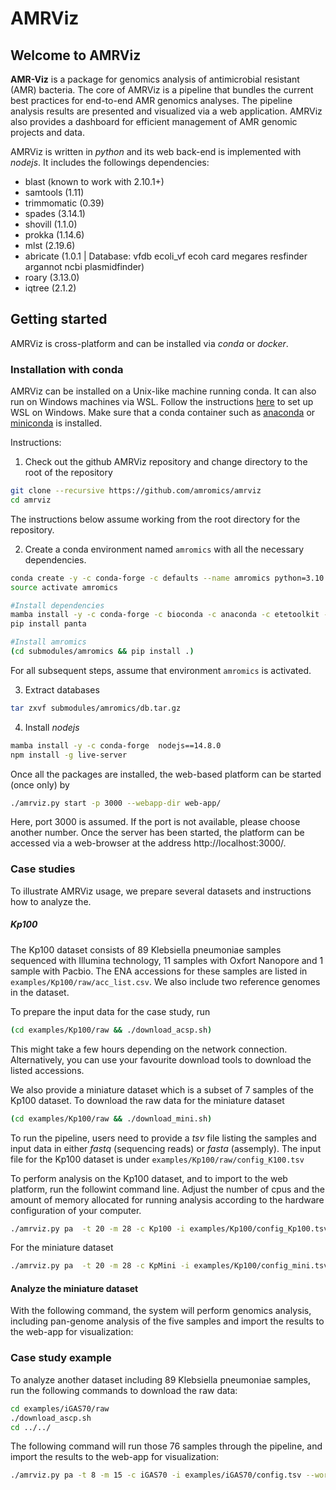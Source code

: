 
# AMRViz


## Welcome to AMRViz

**AMR-Viz** is a package for genomics analysis of antimicrobial resistant (AMR) bacteria. 
The core of AMRViz is a pipeline that bundles the current best practices for 
end-to-end AMR genomics analyses. The pipeline analysis results are 
presented and visualized via a web application. AMRViz also provides a dashboard for 
efficient management of AMR genomic projects and data.

AMRViz is written in *python* and its web back-end is implemented with *nodejs*. 
It includes the followings dependencies:
 * blast (known to work with 2.10.1+)
 * samtools (1.11)
 * trimmomatic (0.39)
 * spades (3.14.1)
 * shovill (1.1.0)
 * prokka (1.14.6)
 * mlst (2.19.6)
 * abricate (1.0.1 | Database: vfdb ecoli_vf ecoh card megares resfinder argannot ncbi plasmidfinder)
 * roary (3.13.0)
 * iqtree (2.1.2)


## Getting started

AMRViz is cross-platform and can be installed via *conda* or *docker*.



### Installation with conda

AMRViz can be installed on a Unix-like machine running conda. It can also run on Windows
machines via WSL. Follow the instructions [here](https://docs.microsoft.com/en-us/windows/wsl/install-win10) 
to set up WSL on Windows. Make sure that a conda container such as 
[anaconda](https://www.anaconda.com/) or 
[miniconda](https://docs.conda.io/en/latest/miniconda.html)
is installed. 

Instructions:

1. Check out the github AMRViz repository and change directory to the root of the repository
```bash
git clone --recursive https://github.com/amromics/amrviz
cd amrviz
```

The instructions below assume working from the root directory for the repository.
   
2. Create a conda environment named `amromics` with all the necessary dependencies.  

```bash
conda create -y -c conda-forge -c defaults --name amromics python=3.10 mamba
source activate amromics

#Install dependencies
mamba install -y -c conda-forge -c bioconda -c anaconda -c etetoolkit -c defaults  --file submodules/amromics/requirements.txt
pip install panta

#Install amromics
(cd submodules/amromics && pip install .) 

```

For all subsequent steps, assume that environment `amromics` is activated.

3. Extract databases
   
```bash
tar zxvf submodules/amromics/db.tar.gz

```

4. Install *nodejs*

```bash
mamba install -y -c conda-forge  nodejs==14.8.0
npm install -g live-server
```

<!--
5 (Optional) Setup and build web application using *npm*

```bash
npm install
npm run build --modern
```

### Installation with docker
We provide a docker container, namely amromics/amrviz for AMRViz application. 
To use AMRViz docker, make sure that docker is installed on your system. Installation
for docker requires only the first two steps as above.
-->

Once all the packages are installed, the web-based platform can be started (once only) by

```bash
./amrviz.py start -p 3000 --webapp-dir web-app/

```
 
Here, port 3000 is assumed. If the port is not available, please choose another number. Once the server has been started, the platform can be accessed via a web-browser at the address http://localhost:3000/.


### Case studies 

To illustrate AMRViz usage, we prepare several datasets and instructions how to analyze the.

##### Kp100

The Kp100 dataset consists of 89 Klebsiella pneumoniae samples sequenced with Illumina technology, 11 samples with Oxfort Nanopore and 1 sample with Pacbio. The ENA accessions for these samples are listed in `examples/Kp100/raw/acc_list.csv`. We also include two reference genomes in the dataset.
   
To prepare the input data for the case study, run

```bash
(cd examples/Kp100/raw && ./download_acsp.sh)
```
This might take a few hours depending on the network connection. Alternatively, you can use your favourite download tools to download the listed accessions.

We also provide a miniature dataset which is a subset of 7 samples of the Kp100 dataset. To download the raw data for the miniature dataset

```bash
(cd examples/Kp100/raw && ./download_mini.sh)
```

To run the pipeline, users need to provide a *tsv* file listing the samples and input
data in either *fastq* (sequencing reads) or *fasta* (assemply). The input file for the 
Kp100 dataset is under `examples/Kp100/raw/config_K100.tsv`

To perform analysis on the Kp100 dataset, and to import to the web platform, run the followint command line.
Adjust the number of cpus and the amount of memory allocated for running analysis according to the hardware configuration of your computer.

```bash
./amrviz.py pa  -t 20 -m 28 -c Kp100 -i examples/Kp100/config_Kp100.tsv --work-dir data/work --webapp-dir web-app/  -n "Collection of 103 MDR clinical Kp isolates"
```

For the miniature dataset
```bash
./amrviz.py pa  -t 20 -m 28 -c KpMini -i examples/Kp100/config_mini.tsv --work-dir data/work --webapp-dir web-app/  -n "Mini collection 7 Kp isolates"
```


<!--
```bash
# with docker installation 
docker run -v `pwd`:/misc/amrviz -w /misc/amrviz amromics/amrviz /bin/bash -c 'cd examples/Kp89/raw/;bash download_mini.sh'
```

#### Start web-server

AMR-viz comprises two components: a web application and an analysis pipeline. To start
the web server, run the following command from **amrviz** root directory

```bash
# with conda installation
./amrviz.py start -p 3000 --webapp-dir web-app/
```

```bash
# with docker installation
docker run -v `pwd`:/misc/amrviz -w /misc/amrviz  --publish 3000:3000  amromics/amrviz amrviz.py start --webapp-dir web-app/ --port 3000
```

The web application is auto opened on the URL **localhost:3000** (or another port if this port is occupied). 
-->

#### Analyze the miniature dataset


With the following command, the system will perform genomics analysis, 
including pan-genome analysis of the five samples and import the results to 
the web-app for visualization:


### Case study example
To analyze another dataset including 89 Klebsiella pneumoniae samples, 
run the following commands to download the raw data:

```bash
cd examples/iGAS70/raw
./download_ascp.sh
cd ../../
```

The following command will run those 76 samples through the pipeline, and import the results
to the web-app for visualization:

```bash
./amrviz.py pa -t 8 -m 15 -c iGAS70 -i examples/iGAS70/config.tsv --work-dir data/work --webapp-dir web-app  -n "Collection of >70 Steptococcus pyogenes from MDU-Australia."
```

<!--

#### Prepare input file
- Data file inputted for analysis needs to be in *.tsv* format 
((To-do: Check if .tsv format is required)) and follows specific requirements. 
Please check the sample input file *data/samples/set1.tsv* for an example.
- Note:
  + Column names need to be as follow:
    - sample_id	
    - sample_name	
    - input_type	
    - files	
    - genus	
    - species	
    - strain	
    - gram	
    - metadata
  + *gram* column should be empty. ((To-do: Delete gram column?))
  + *metadata* is empty or in the format: key1:value1;key2:value2;...  
  For example: Geographic Location:Houston,USA;Insert Date:8/8/2017;Host Name:Human, Homo sapiens;ampicillin:Resistant;aztreonam:Resistant;ciprofloxacin:Resistant;gentamicin:Susceptible;tetracycline:Susceptible

-->
